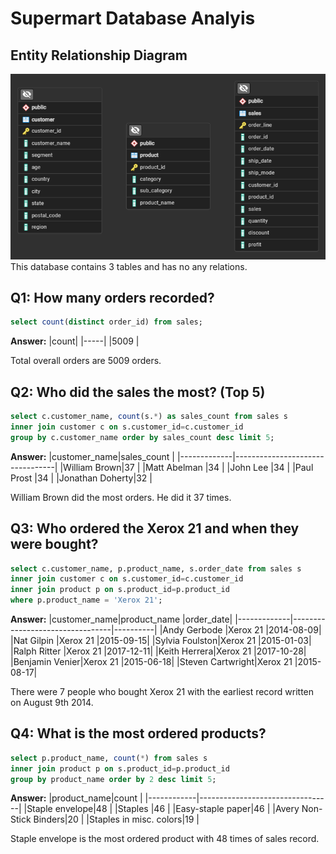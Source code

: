 # Supermart Database Analyis

## Entity Relationship Diagram
<img width="577" alt="image" src="https://raw.githubusercontent.com/tengkumuazabs/my-portfolio/main/sql/erd%20diagram/ERD_Supermart.png">
This database contains 3 tables and has no any relations.

## Q1: How many orders recorded?
````sql
select count(distinct order_id) from sales;
````
**Answer:**
|count|
|-----|
|5009 |

Total overall orders are 5009 orders.

## Q2: Who did the sales the most? (Top 5)
````sql
select c.customer_name, count(s.*) as sales_count from sales s 
inner join customer c on s.customer_id=c.customer_id
group by c.customer_name order by sales_count desc limit 5;
````
**Answer:**
|customer_name|sales_count                      |
|-------------|---------------------------------|
|William Brown|37                               |
|Matt Abelman |34                               |
|John Lee     |34                               |
|Paul Prost   |34                               |
|Jonathan Doherty|32                               |

William Brown did the most orders. He did it 37 times.

## Q3: Who ordered the Xerox 21 and when they were bought?
````sql
select c.customer_name, p.product_name, s.order_date from sales s
inner join customer c on s.customer_id=c.customer_id
inner join product p on s.product_id=p.product_id
where p.product_name = 'Xerox 21';  
````
**Answer:**
|customer_name|product_name                     |order_date|
|-------------|---------------------------------|----------|
|Andy Gerbode |Xerox 21                         |2014-08-09|
|Nat Gilpin   |Xerox 21                         |2015-09-15|
|Sylvia Foulston|Xerox 21                         |2015-01-03|
|Ralph Ritter |Xerox 21                         |2017-12-11|
|Keith Herrera|Xerox 21                         |2017-10-28|
|Benjamin Venier|Xerox 21                         |2015-06-18|
|Steven Cartwright|Xerox 21                         |2015-08-17|

There were 7 people who bought Xerox 21 with the earliest record written on August 9th 2014.

## Q4: What is the most ordered products?
````sql
select p.product_name, count(*) from sales s
inner join product p on s.product_id=p.product_id
group by product_name order by 2 desc limit 5;
````
**Answer:**
|product_name|count                            |
|------------|---------------------------------|
|Staple envelope|48                               |
|Staples     |46                               |
|Easy-staple paper|46                               |
|Avery Non-Stick Binders|20                               |
|Staples in misc. colors|19                               |

Staple envelope is the most ordered product with 48 times of sales record.


